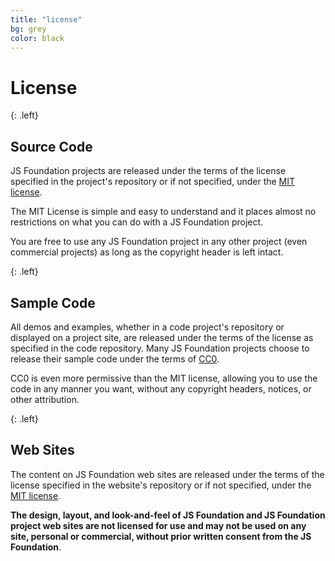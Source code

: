 ```yaml
---
title: "license"
bg: grey
color: black
---
```


# License

{: .left}
## Source Code

JS Foundation projects are released under the terms of the license specified in the project's repository or if not specified, under the [MIT license][].

The MIT License is simple and easy to understand and it places almost no restrictions on what you can do with a JS Foundation project.

You are free to use any JS Foundation project in any other project (even commercial projects) as long as the copyright header is left intact.

{: .left}
## Sample Code

All demos and examples, whether in a code project's repository or displayed on a project site, are released under the terms of the license as specified in the code repository. Many JS Foundation projects choose to release their sample code under the terms of [CC0][].

CC0 is even more permissive than the MIT license, allowing you to use the code in any manner you want, without any copyright headers, notices, or other attribution.

{: .left}
## Web Sites

The content on JS Foundation web sites are released under the terms of the license specified in the website's repository or if not specified, under the [MIT license][].

**The design, layout, and look-and-feel of JS Foundation and JS Foundation project web sites are not licensed for use and may not be used on any site, personal or commercial, without prior written consent from the JS Foundation**.

[MIT license]: https://tldrlegal.com/license/mit-license
[CC0]: https://tldrlegal.com/l/cc0-1.0
